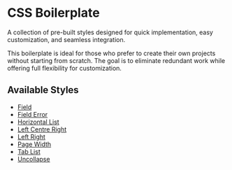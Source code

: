 # CSS Boilerplate

A collection of pre-built styles designed for quick implementation, easy customization, and seamless integration.

This boilerplate is ideal for those who prefer to create their own projects without starting from scratch. The goal is to eliminate redundant work while offering full flexibility for customization.

## Available Styles

- [Field](src/field/)
- [Field Error](src/field-error/)
- [Horizontal List](src/horizontal-list/)
- [Left Centre Right](src/left-centre-right/)
- [Left Right](src/left-right/)
- [Page Width](src/page-width/)
- [Tab List](src/tab-list/)
- [Uncollapse](src/uncollapse/)
